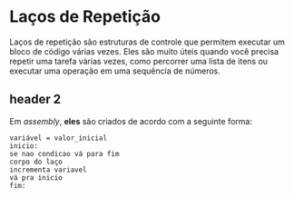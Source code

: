 ﻿# Laços de Repetição

Laços de repetição são estruturas de controle que permitem executar um bloco de código várias vezes. Eles são muito úteis quando você precisa repetir uma tarefa várias vezes, como percorrer uma lista de itens ou executar uma operação em uma sequência de números.

## header 2

Em *assembly*, **eles** são criados de acordo com a seguinte forma:

```
variável = valor_inicial
inicio:
se nao condicao vá para fim 
corpo do laço
incrementa variavel
vá pra inicio
fim:
```